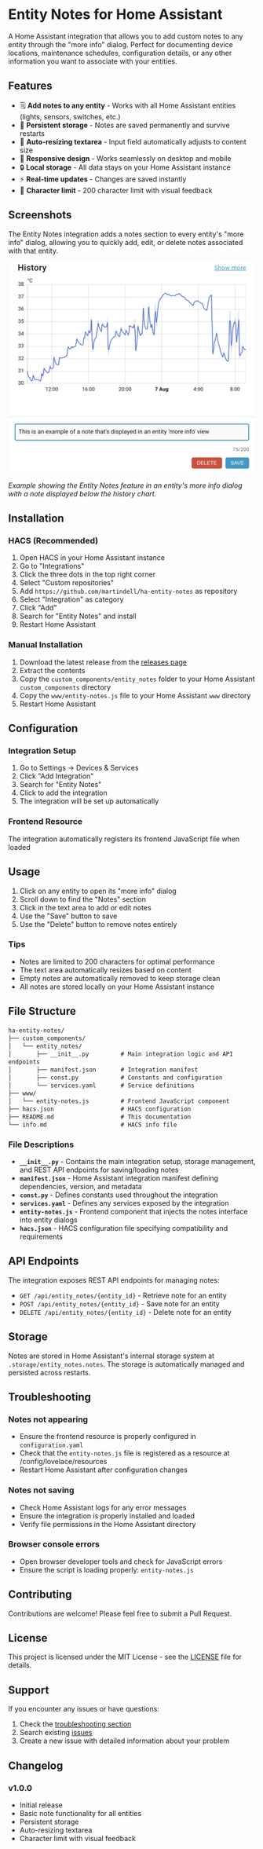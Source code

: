 # Entity Notes for Home Assistant

A Home Assistant integration that allows you to add custom notes to any entity through the "more info" dialog. Perfect for documenting device locations, maintenance schedules, configuration details, or any other information you want to associate with your entities.

## Features

- 🗒️ **Add notes to any entity** - Works with all Home Assistant entities (lights, sensors, switches, etc.)
- 💾 **Persistent storage** - Notes are saved permanently and survive restarts
- 🎨 **Auto-resizing textarea** - Input field automatically adjusts to content size
- 📱 **Responsive design** - Works seamlessly on desktop and mobile
- 🔒 **Local storage** - All data stays on your Home Assistant instance
- ⚡ **Real-time updates** - Changes are saved instantly
- 🎯 **Character limit** - 200 character limit with visual feedback

## Screenshots

The Entity Notes integration adds a notes section to every entity's "more info" dialog, allowing you to quickly add, edit, or delete notes associated with that entity.

![Entity Notes in action](screenshot.png)

*Example showing the Entity Notes feature in an entity's more info dialog with a note displayed below the history chart.*

## Installation

### HACS (Recommended)

1. Open HACS in your Home Assistant instance
2. Go to "Integrations"
3. Click the three dots in the top right corner
4. Select "Custom repositories"
5. Add `https://github.com/martindell/ha-entity-notes` as repository
6. Select "Integration" as category
7. Click "Add"
8. Search for "Entity Notes" and install
9. Restart Home Assistant

### Manual Installation

1. Download the latest release from the [releases page](https://github.com/martindell/ha-entity-notes/releases)
2. Extract the contents
3. Copy the `custom_components/entity_notes` folder to your Home Assistant `custom_components` directory
4. Copy the `www/entity-notes.js` file to your Home Assistant `www` directory
5. Restart Home Assistant

## Configuration

### Integration Setup

1. Go to Settings → Devices & Services
2. Click "Add Integration"
3. Search for "Entity Notes"
4. Click to add the integration
5. The integration will be set up automatically

### Frontend Resource

The integration automatically registers its frontend JavaScript file when loaded

## Usage

1. Click on any entity to open its "more info" dialog
2. Scroll down to find the "Notes" section
3. Click in the text area to add or edit notes
4. Use the "Save" button to save
5. Use the "Delete" button to remove notes entirely

### Tips

- Notes are limited to 200 characters for optimal performance
- The text area automatically resizes based on content
- Empty notes are automatically removed to keep storage clean
- All notes are stored locally on your Home Assistant instance

## File Structure

```
ha-entity-notes/
├── custom_components/
│   └── entity_notes/
│       ├── __init__.py         # Main integration logic and API endpoints
│       ├── manifest.json       # Integration manifest
│       ├── const.py            # Constants and configuration
│       └── services.yaml       # Service definitions
├── www/
│   └── entity-notes.js         # Frontend JavaScript component
├── hacs.json                   # HACS configuration
├── README.md                   # This documentation
└── info.md                     # HACS info file
```

### File Descriptions

- **`__init__.py`** - Contains the main integration setup, storage management, and REST API endpoints for saving/loading notes
- **`manifest.json`** - Home Assistant integration manifest defining dependencies, version, and metadata
- **`const.py`** - Defines constants used throughout the integration
- **`services.yaml`** - Defines any services exposed by the integration
- **`entity-notes.js`** - Frontend component that injects the notes interface into entity dialogs
- **`hacs.json`** - HACS configuration file specifying compatibility and requirements

## API Endpoints

The integration exposes REST API endpoints for managing notes:

- `GET /api/entity_notes/{entity_id}` - Retrieve note for an entity
- `POST /api/entity_notes/{entity_id}` - Save note for an entity
- `DELETE /api/entity_notes/{entity_id}` - Delete note for an entity

## Storage

Notes are stored in Home Assistant's internal storage system at `.storage/entity_notes.notes`. The storage is automatically managed and persisted across restarts.

## Troubleshooting

### Notes not appearing
- Ensure the frontend resource is properly configured in `configuration.yaml`
- Check that the `entity-notes.js` file is registered as a resource at /config/lovelace/resources
- Restart Home Assistant after configuration changes

### Notes not saving
- Check Home Assistant logs for any error messages
- Ensure the integration is properly installed and loaded
- Verify file permissions in the Home Assistant directory

### Browser console errors
- Open browser developer tools and check for JavaScript errors
- Ensure the script is loading properly: `entity-notes.js`

## Contributing

Contributions are welcome! Please feel free to submit a Pull Request.

## License

This project is licensed under the MIT License - see the [LICENSE](LICENSE) file for details.

## Support

If you encounter any issues or have questions:

1. Check the [troubleshooting section](#troubleshooting)
2. Search existing [issues](https://github.com/martindell/ha-entity-notes/issues)
3. Create a new issue with detailed information about your problem

## Changelog

### v1.0.0
- Initial release
- Basic note functionality for all entities
- Persistent storage
- Auto-resizing textarea
- Character limit with visual feedback
